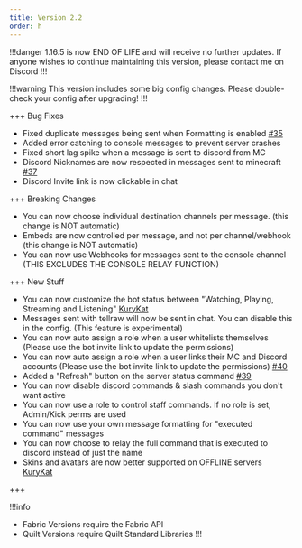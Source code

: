 ```yaml
---
title: Version 2.2
order: h
---
```


!!!danger 1.16.5 is now END OF LIFE and will receive no further updates. If anyone wishes to continue maintaining this version, please contact me on Discord
!!!

!!!warning This version includes some big config changes. Please double-check your config after upgrading!
!!!

+++ Bug Fixes

* Fixed duplicate messages being sent when Formatting is enabled [#35](https://github.com/hypherionmc/sdlink/issues/35)
* Added error catching to console messages to prevent server crashes
* Fixed short lag spike when a message is sent to discord from MC
* Discord Nicknames are now respected in messages sent to minecraft [#37](https://github.com/hypherionmc/sdlink/issues/37)
* Discord Invite link is now clickable in chat

+++ Breaking Changes

* You can now choose individual destination channels per message. (this change is NOT automatic)
* Embeds are now controlled per message, and not per channel/webhook (this change is NOT automatic)
* You can now use Webhooks for messages sent to the console channel (THIS EXCLUDES THE CONSOLE RELAY FUNCTION)

+++ New Stuff

* You can now customize the bot status between "Watching, Playing, Streaming and Listening" [KuryKat](https://github.com/hypherionmc/sdlink-lib/pull/4)
* Messages sent with tellraw will now be sent in chat. You can disable this in the config. (This feature is experimental)
* You can now auto assign a role when a user whitelists themselves (Please use the bot invite link to update the permissions)
* You can now auto assign a role when a user links their MC and Discord accounts (Please use the bot invite link to update the permissions) [#40](https://github.com/hypherionmc/sdlink/issues/40)
* Added a "Refresh" button on the server status command [#39](https://github.com/hypherionmc/sdlink/issues/39)
* You can now disable discord commands & slash commands you don't want active
* You can now use a role to control staff commands. If no role is set, Admin/Kick perms are used
* You can now use your own message formatting for "executed command" messages
* You can now choose to relay the full command that is executed to discord instead of just the name
* Skins and avatars are now better supported on OFFLINE servers [KuryKat](https://github.com/hypherionmc/sdlink-lib/pull/3)

+++

!!!info
* Fabric Versions require the Fabric API
* Quilt Versions require Quilt Standard Libraries
!!!

